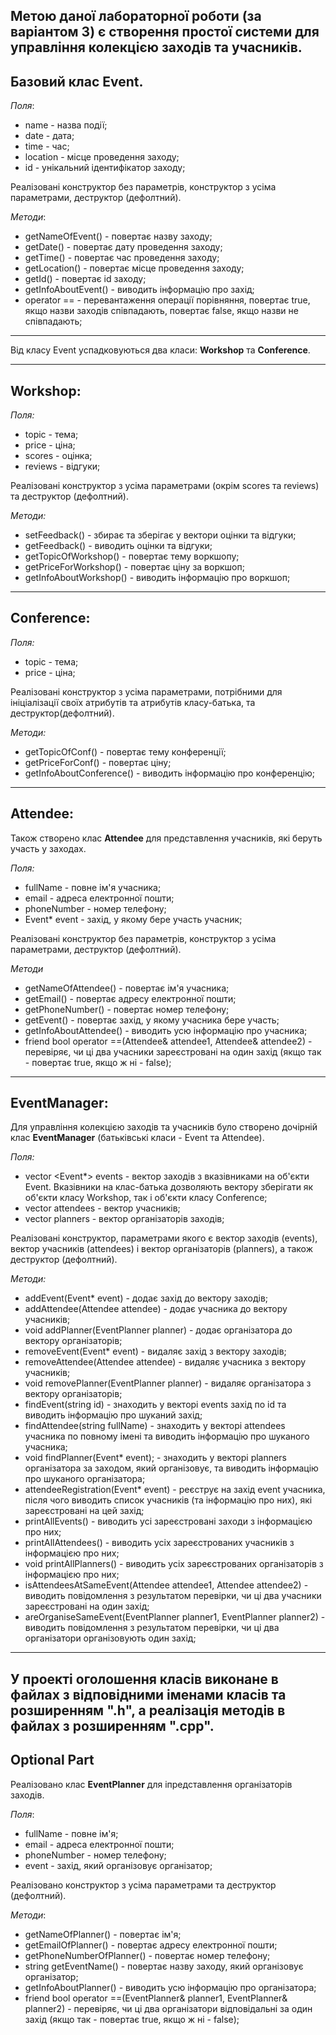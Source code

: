 Метою даної лабораторної роботи (за варіантом 3) є створення 
простої системи для управління колекцією заходів 
та учасників. 
---

## Базовий клас Event.

_Поля_:
- name - назва події;
- date - дата;
- time - час;
- location - місце проведення заходу;
- id - унікальний ідентифікатор заходу;

Реалізовані конструктор без параметрів, конструктор з усіма параметрами,
деструктор (дефолтний).

_Методи_:
- getNameOfEvent() - повертає назву заходу;
- getDate() - повертає дату проведення заходу;
- getTime() - повертає час проведення заходу;
- getLocation() - повертає місце проведення заходу;
- getId() - повертає id заходу;
- getInfoAboutEvent() - виводить інформацію про захід;
- operator == - перевантаження операції порівняння, повертає true, якщо 
назви заходів співпадають, повертає false, якщо назви не співпадають;
---

Від класу Event успадковуються два класи: **Workshop** та **Conference**.

---

## Workshop:

_Поля:_
- topic - тема;
- price - ціна;
- scores - оцінка;
- reviews - відгуки;

Реалізовані конструктор з усіма параметрами (окрім scores та reviews) 
та деструктор (дефолтний).

_Методи:_
- setFeedback() - збирає та зберігає у вектори оцінки та відгуки;
- getFeedback() - виводить оцінки та відгуки;
- getTopicOfWorkshop() - повертає тему воркшопу;
- getPriceForWorkshop() - повертає ціну за воркшоп;
- getInfoAboutWorkshop() - виводить інформацію про воркшоп;
---

## Conference:

_Поля:_
- topic - тема;
- price - ціна;

Реалізовані конструктор з усіма параметрами, потрібними для 
ініціалізації своїх атрибутів та атрибутів класу-батька, та 
деструктор(дефолтний).

_Методи:_
- getTopicOfConf() - повертає тему конференції;
- getPriceForConf() - повертає ціну;
- getInfoAboutConference() - виводить інформацію про конференцію; 
---
## Attendee:
Також створено клас **Attendee** для представлення учасників, які беруть
участь у заходах.

_Поля:_
- fullName - повне ім'я учасника;
- email - адреса електронної пошти;
- phoneNumber - номер телефону;
- Event* event - захід, у якому бере участь учасник;

Реалізовані конструктор без параметрів, конструктор з усіма параметрами,
деструктор (дефолтний).

_Методи_
- getNameOfAttendee() - повертає ім'я учасника;
- getEmail() - повертає адресу електронної пошти;
- getPhoneNumber() - повертає номер телефону;
- getEvent() - повертає захід, у якому учасника бере участь;
- getInfoAboutAttendee() - виводить усю інформацію про учасника;
- friend bool operator ==(Attendee& attendee1, Attendee& attendee2) - перевіряє,
  чи ці два учасники зареєстровані на один захід (якщо так - повертає true,
  якщо ж ні - false);
---

## EventManager:
Для управління колекцією заходів та учасників було створено 
дочірній клас **EventManager** (батьківські класи - Event та Attendee).

_Поля:_

- vector <Event*> events - вектор заходів з вказівниками на об'єкти
Event. Вказівники на клас-батька дозволяють вектору зберігати як об'єкти 
класу Workshop, так і об'єкти класу Conference;
- vector <Attendee> attendees - вектор учасників;
- vector <EventPlanner> planners - вектор організаторів заходів;

Реалізовані конструктор, параметрами якого є вектор заходів (events), 
вектор учасників (attendees) і вектор організаторів (planners), а також 
деструктор (дефолтний).

_Методи:_

- addEvent(Event* event) - додає захід до вектору заходів;
- addAttendee(Attendee attendee) - додає учасника до вектору учасників;
- void addPlanner(EventPlanner planner) - додає організатора до вектору 
організаторів;
- removeEvent(Event* event) - видаляє захід з вектору заходів;
- removeAttendee(Attendee attendee) - видаляє учасника з вектору учасників;
- void removePlanner(EventPlanner planner) - видаляє організатора з вектору
організаторів;
- findEvent(string id) - знаходить у векторі events захід по id та 
виводить інформацію про шуканий захід;
- findAttendee(string fullName) - знаходить у векторі attendees учасника
по повному імені та виводить інформацію про шуканого учасника;
- void findPlanner(Event* event); - знаходить у векторі planners організатора за 
заходом, який організовує, та виводить інформацію про шуканого організатора;
- attendeeRegistration(Event* event) - реєструє на захід event учасника, 
після чого виводить список учасників (та інформацію про них), які 
зареєстровані на цей захід;
- printAllEvents() - виводить усі зареєстровані заходи з інформацією про них;
- printAllAttendees() - виводить усіх зареєстрованих учасників з інформацією про них;
- void printAllPlanners() - виводить усіх зареєстрованих організаторів з інформацією про них;
- isAttendeesAtSameEvent(Attendee attendee1, Attendee attendee2) - 
виводить повідомлення з результатом перевірки, чи ці два учасники зареєстровані на 
один захід;
- areOrganiseSameEvent(EventPlanner planner1, EventPlanner planner2) - виводить повідомлення 
з результатом перевірки, чи ці два організатори організовують один захід;
---

У проекті оголошення класів виконане в файлах з відповідними іменами 
класів та розширенням ".h", а реалізація методів в файлах з розширенням
".cpp".
---
## Optional Part
Реалізовано клас **EventPlanner** для іпредставлення організаторів заходів.

_Поля_:

- fullName - повне ім'я;
- email - адреса електронної пошти;
- phoneNumber - номер телефону;
- event - захід, який організовує організатор;

Реалізовано конструктор з усіма параметрами та деструктор (дефолтний).

_Методи_:

- getNameOfPlanner() - повертає ім'я;
- getEmailOfPlanner() - повертає адресу електронної пошти;
- getPhoneNumberOfPlanner() - повертає номер телефону;
- string getEventName() - повертає назву заходу, який організовує організатор;
- getInfoAboutPlanner() - виводить усю інформацію про організатора;
- friend bool operator ==(EventPlanner& planner1, EventPlanner& planner2) - перевіряє, чи ці два організатори
відповідальні за один захід (якщо так - повертає true, якщо ж ні - false);



